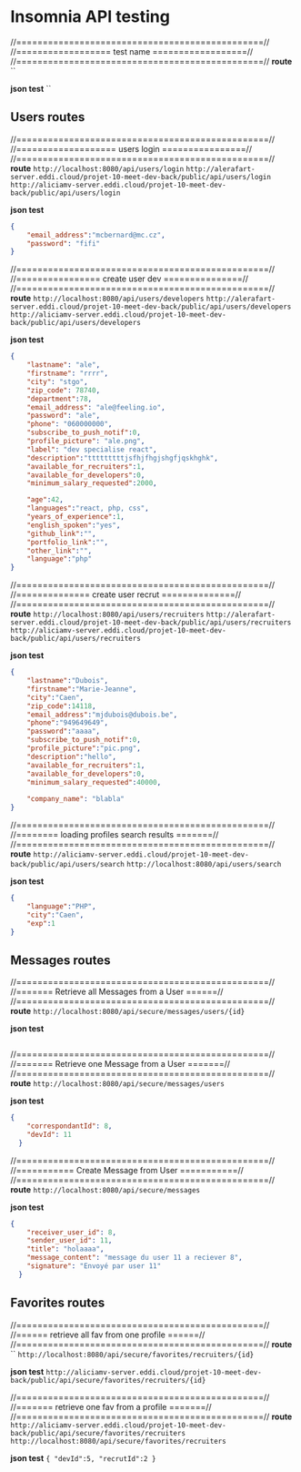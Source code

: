 # Insomnia API testing


//===============================================//
//================== test name ==================//
//===============================================//
**route**
``

**json test**
``


## Users routes

//================================================//
//=================== users login ================//
//================================================//
**route**
`http://localhost:8080/api/users/login`
`http://alerafart-server.eddi.cloud/projet-10-meet-dev-back/public/api/users/login`
`http://aliciamv-server.eddi.cloud/projet-10-meet-dev-back/public/api/users/login`

**json test**
```json
{
	"email_address":"mcbernard@mc.cz",
	"password": "fifi"
}
```

//================================================//
//================ create user dev ===============//
//================================================//
**route**
`http://localhost:8080/api/users/developers`
`http://alerafart-server.eddi.cloud/projet-10-meet-dev-back/public/api/users/developers`
`http://aliciamv-server.eddi.cloud/projet-10-meet-dev-back/public/api/users/developers`

**json test**
```json
{
	"lastname": "ale",
	"firstname": "rrrr",
	"city": "stgo",
	"zip_code": 78740,
	"department":78,
	"email_address": "ale@feeling.io",
	"password": "ale",
	"phone": "060000000",
	"subscribe_to_push_notif":0,
	"profile_picture": "ale.png",
	"label": "dev specialise react",
	"description":"tttttttttjsfhjfhgjshgfjqskhghk",
	"available_for_recruiters":1,
	"available_for_developers":0,
	"minimum_salary_requested":2000,

	"age":42,
	"languages":"react, php, css",
	"years_of_experience":1,
	"english_spoken":"yes",
	"github_link":"",
	"portfolio_link":"",
	"other_link":"",
	"language":"php"
}
```

//================================================//
//============== create user recrut ==============//
//================================================//
**route**
`http://localhost:8080/api/users/recruiters`
`http://alerafart-server.eddi.cloud/projet-10-meet-dev-back/public/api/users/recruiters`
`http://aliciamv-server.eddi.cloud/projet-10-meet-dev-back/public/api/users/recruiters`

**json test**
```json
{
	"lastname":"Dubois",
	"firstname":"Marie-Jeanne",
	"city":"Caen",
	"zip_code":14118,
	"email_address":"mjdubois@dubois.be",
	"phone":"949649649",
	"password":"aaaa",
	"subscribe_to_push_notif":0,
	"profile_picture":"pic.png",
	"description":"hello", 
	"available_for_recruiters":1,
	"available_for_developers":0,
	"minimum_salary_requested":40000,
	
	"company_name": "blabla"
}
```

//================================================//
//======== loading profiles search results =======//
//================================================//
**route**
`http://aliciamv-server.eddi.cloud/projet-10-meet-dev-back/public/api/users/search`
`http://localhost:8080/api/users/search`

**json test**
```json
{
	"language":"PHP",
	"city":"Caen",
	"exp":1
}
```


## Messages routes

//================================================//
//======= Retrieve all Messages from a User ======//
//================================================//
**route**
`http://localhost:8080/api/secure/messages/users/{id}`

**json test**
```json

```

//================================================//
//======= Retrieve one Message from a User =======//
//================================================//
**route**
`http://localhost:8080/api/secure/messages/users`

**json test**
```json
{
    "correspondantId": 8,
    "devId": 11
  }
```

//================================================//
//=========== Create Message from User ===========//
//================================================//
**route**
`http://localhost:8080/api/secure/messages`

**json test**
```json
{
    "receiver_user_id": 8,
    "sender_user_id": 11,
	"title": "holaaaa",
    "message_content": "message du user 11 a reciever 8",
    "signature": "Envoyé par user 11"
  }
```


## Favorites routes

//===============================================//
//====== retrieve all fav from one profile ======//
//===============================================//
**route**
``
`http://localhost:8080/api/secure/favorites/recruiters/{id}`

**json test**
`http://aliciamv-server.eddi.cloud/projet-10-meet-dev-back/public/api/secure/favorites/recruiters/{id}`


//===============================================//
//======= retrieve one fav from a profile =======//
//===============================================//
**route**
`http://aliciamv-server.eddi.cloud/projet-10-meet-dev-back/public/api/secure/favorites/recruiters`
`http://localhost:8080/api/secure/favorites/recruiters`

**json test**
`{
	"devId":5,
	"recrutId":2
}`
